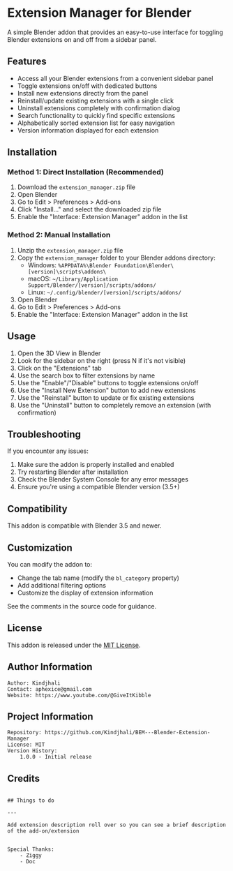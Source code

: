 # Extension Manager for Blender

A simple Blender addon that provides an easy-to-use interface for toggling Blender extensions on and off from a sidebar panel.

## Features

- Access all your Blender extensions from a convenient sidebar panel
- Toggle extensions on/off with dedicated buttons
- Install new extensions directly from the panel
- Reinstall/update existing extensions with a single click
- Uninstall extensions completely with confirmation dialog
- Search functionality to quickly find specific extensions
- Alphabetically sorted extension list for easy navigation
- Version information displayed for each extension

## Installation

### Method 1: Direct Installation (Recommended)
1. Download the `extension_manager.zip` file
2. Open Blender
3. Go to Edit > Preferences > Add-ons
4. Click "Install..." and select the downloaded zip file
5. Enable the "Interface: Extension Manager" addon in the list

### Method 2: Manual Installation
1. Unzip the `extension_manager.zip` file
2. Copy the `extension_manager` folder to your Blender addons directory:
   - Windows: `%APPDATA%\Blender Foundation\Blender\[version]\scripts\addons\`
   - macOS: `~/Library/Application Support/Blender/[version]/scripts/addons/`
   - Linux: `~/.config/blender/[version]/scripts/addons/`
3. Open Blender
4. Go to Edit > Preferences > Add-ons
5. Enable the "Interface: Extension Manager" addon in the list

## Usage

1. Open the 3D View in Blender
2. Look for the sidebar on the right (press N if it's not visible)
3. Click on the "Extensions" tab
4. Use the search box to filter extensions by name
5. Use the "Enable"/"Disable" buttons to toggle extensions on/off
6. Use the "Install New Extension" button to add new extensions
7. Use the "Reinstall" button to update or fix existing extensions
8. Use the "Uninstall" button to completely remove an extension (with confirmation)

## Troubleshooting

If you encounter any issues:

1. Make sure the addon is properly installed and enabled
2. Try restarting Blender after installation
3. Check the Blender System Console for any error messages
4. Ensure you're using a compatible Blender version (3.5+)

## Compatibility

This addon is compatible with Blender 3.5 and newer.

## Customization

You can modify the addon to:
- Change the tab name (modify the `bl_category` property)
- Add additional filtering options
- Customize the display of extension information

See the comments in the source code for guidance.

## License

This addon is released under the [MIT License](LICENSE).

## Author Information

```
Author: Kindjhali
Contact: aphexice@gmail.com
Website: https://www.youtube.com/@GiveItKibble

```

## Project Information

```
Repository: https://github.com/Kindjhali/BEM---Blender-Extension-Manager
License: MIT
Version History:
    1.0.0 - Initial release
```

## Credits

```

## Things to do

---

Add extension description roll over so you can see a brief description of the add-on/extension


Special Thanks:
    - Ziggy
    - Doc
```

